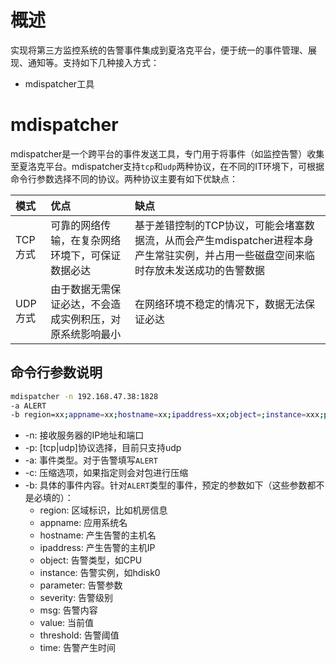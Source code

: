 # 概述

实现将第三方监控系统的告警事件集成到夏洛克平台，便于统一的事件管理、展现、通知等。支持如下几种接入方式：

* mdispatcher工具

# mdispatcher

mdispatcher是一个跨平台的事件发送工具，专门用于将事件（如监控告警）收集至夏洛克平台。mdispatcher支持`tcp`和`udp`两种协议，在不同的IT环境下，可根据命令行参数选择不同的协议。两种协议主要有如下优缺点：

| 模式 | 优点 | 缺点 |
| :--- | :--- | :--- |
| TCP方式 | 可靠的网络传输，在复杂网络环境下，可保证数据必达 | 基于差错控制的TCP协议，可能会堵塞数据流，从而会产生mdispatcher进程本身产生常驻实例，并占用一些磁盘空间来临时存放未发送成功的告警数据 |
| UDP方式 | 由于数据无需保证必达，不会造成实例积压，对原系统影响最小 | 在网络环境不稳定的情况下，数据无法保证必达 |

## 命令行参数说明

```bash
mdispatcher -n 192.168.47.38:1828 
-a ALERT 
-b region=xx;appname=xx;hostname=xx;ipaddress=xx;object=;instance=xxx;parameter=xxx;severity=xxx;msg=xxx;paramvalue=xxx;threshold=xxx;time=xxx
```

* -n: 接收服务器的IP地址和端口
* -p: \[tcp\|udp\]协议选择，目前只支持udp
* -a: 事件类型。对于告警填写`ALERT`
* -c: 压缩选项，如果指定则会对包进行压缩
* -b: 具体的事件内容。针对`ALERT`类型的事件，预定的参数如下（这些参数都不是必填的）：
  * region: 区域标识，比如机房信息
  * appname: 应用系统名
  * hostname: 产生告警的主机名
  * ipaddress: 产生告警的主机IP
  * object: 告警类型，如CPU
  * instance: 告警实例，如hdisk0
  * parameter: 告警参数
  * severity: 告警级别
  * msg: 告警内容
  * value: 当前值
  * threshold: 告警阈值
  * time: 告警产生时间



